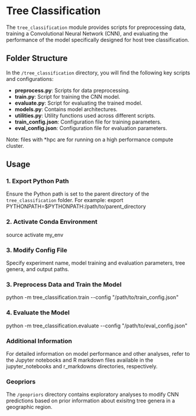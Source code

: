 # Tree Classification

The `tree_classification` module provides scripts for preprocessing data, training a Convolutional Neural Network (CNN), and evaluating the performance of the model specifically designed for host tree classification.

## Folder Structure

In the `/tree_classification` directory, you will find the following key scripts and configurations:

- **preprocess.py**: Scripts for data preprocessing.
- **train.py**: Script for training the CNN model.
- **evaluate.py**: Script for evaluating the trained model.
- **models.py**: Contains model architectures.
- **utilities.py**: Utility functions used across different scripts.
- **train_config.json**: Configuration file for training parameters.
- **eval_config.json**: Configuration file for evaluation parameters.

Note: files with *hpc are for running on a high performance compute cluster.

## Usage

### 1. Export Python Path
Ensure the Python path is set to the parent directory of the `tree_classification` folder. For example:
export PYTHONPATH=$PYTHONPATH:/path/to/parent_directory

### 2. Activate Conda Environment
source activate my_env

### 3. Modify Config File
Specify experiment name, model training and evaluation parameters, tree genera, and output paths.

### 3. Preprocess Data and Train the Model
python -m tree_classification.train --config "/path/to/train_config.json"

### 4. Evaluate the Model
python -m tree_classification.evaluate --config "/path/to/eval_config.json"

### Additional Information
For detailed information on model performance and other analyses, refer to the Jupyter notebooks and R markdown files available in the jupyter_notebooks and r_markdowns directories, respectively.

### Geopriors
The `/geopriors` directory contains exploratory analyses to modify CNN predictions based on prior information about exisitng tree genera in a geographic region.
